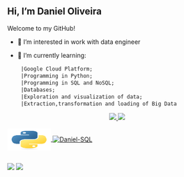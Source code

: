 ## Hi, I’m Daniel Oliveira
Welcome to my GitHub!
- 👀 I’m interested in work with data engineer
- 🌱 I’m currently learning:                                                  
                 
       |Google Cloud Platform; 
       |Programming in Python; 
       |Programming in SQL and NoSQL; 
       |Databases;
       |Exploration and visualization of data;
       |Extraction,transformation and loading of Big Data  
                 

<div align="center">
  <a href="https://github.com/Daniel022de">
  <img height="180em" src="https://github-readme-stats.vercel.app/api?username=Daniel022de&show_icons=true&theme=dark&include_all_commits=true&count_private=true"/>
  <img height="180em" src="https://github-readme-stats.vercel.app/api/top-langs/?username=Daniel022de&layout=compact&langs_count=7&theme=dark"/>
</div>

<div style="display: inline_block"><br>
 
  <img align="center" alt="Daniel-Python" height="50" width="100" src="https://raw.githubusercontent.com/devicons/devicon/master/icons/python/python-original.svg">
  <img align="center" alt="Daniel-SQL" height="50" width="100" src="https://cdn.jsdelivr.net/gh/devicons/devicon/icons/mysql/mysql-plain-wordmark.svg">
  
</div>

##
<div>

 <a href="https://www.linkedin.com/in/daniel-oliveira-503b0323b/" target="_blank"><img src="https://img.shields.io/badge/-LinkedIn-%230077B5?style=for-the-badge&logo=linkedin&logoColor=white" target="_blank"></a> 
  <a href = "mailto:ddololiveira.pessoal@gmail.com"><img src="https://img.shields.io/badge/-Gmail-%23333?style=for-the-badge&logo=gmail&logoColor=white" target="_blank"></a>


</div>



<!---
Daniel022de/Daniel022de is a ✨ special ✨ repository because its `README.md` (this file) appears on your GitHub profile.
You can click the Preview link to take a look at your changes.
--->
